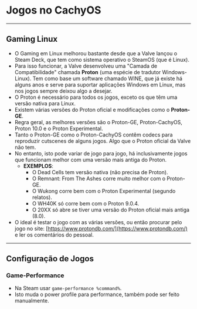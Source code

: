 # Jogos no CachyOS

---

## Gaming Linux
- O Gaming em Linux melhorou bastante desde que a Valve lançou o Steam Deck, que tem como sistema operativo o SteamOS (que é Linux).
- Para isso funcionar, a Valve desenvolveu uma "Camada de Compatibilidade" chamada **Proton** (uma espécie de tradutor Windows-Linux). Tem como base um software chamado WINE, que já existe há alguns anos e serve para suportar aplicações Windows em Linux, mas nos jogos sempre deixou algo a desejar.
- O Proton é necessário para todos os jogos, exceto os que têm uma versão nativa para Linux.
- Existem várias versões do Proton oficial e modificações como o **Proton-GE**.
- Regra geral, as melhores versões são o Proton-GE, Proton-CachyOS, Proton 10.0 e o Proton Experimental.
- Tanto o Proton-GE como o Proton-CachyOS contêm codecs para reproduzir cutscenes de alguns jogos. Algo que o Proton oficial da Valve não tem.
- No entanto, isto pode variar de jogo para jogo, há inclusivamente jogos que funcionam melhor com uma versão mais antiga do Proton.
  - **EXEMPLOS**:
    - O Dead Cells tem versão nativa (não precisa de Proton).
    - O Remnant: From The Ashes corre muito melhor com o Proton-GE.
    - O Wukong corre bem com o Proton Experimental (segundo relatos).
    - O WH40K só corre bem com o Proton 9.0.4.
    - O 20XX só abre se tiver uma versão do Proton oficial mais antiga (8.0).
- O ideal é testar o jogo com as várias versões, ou então procurar pelo jogo no site: [https://www.protondb.com/](https://www.protondb.com/) e ler os comentários do pessoal.

---

## Configuração de Jogos

### Game-Performance
- Na Steam usar `game-performance %command%`.
- Isto muda o power profile para performance, também pode ser feito manualmente.
